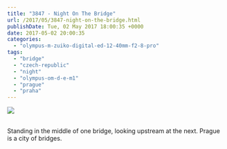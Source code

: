 ```yaml
---
title: "3847 - Night On The Bridge"
url: /2017/05/3847-night-on-the-bridge.html
publishDate: Tue, 02 May 2017 18:00:35 +0000
date: 2017-05-02 20:00:35
categories: 
  - "olympus-m-zuiko-digital-ed-12-40mm-f2-8-pro"
tags: 
  - "bridge"
  - "czech-republic"
  - "night"
  - "olympus-om-d-e-m1"
  - "prague"
  - "praha"
---
```

<div class="container">
<div class="center"><a target="_blank" href="https://d25zfm9zpd7gm5.cloudfront.net/1200x1200/2016/20161023_224509_DxO_lr.jpg"><img class="webfeedsFeaturedVisual" src="https://d25zfm9zpd7gm5.cloudfront.net/0600x0600/2016/20161023_224509_DxO_lr.jpg" /></a></div>
</div>
<br />

Standing in the middle of one bridge, looking upstream at the next. Prague is a city of bridges.
